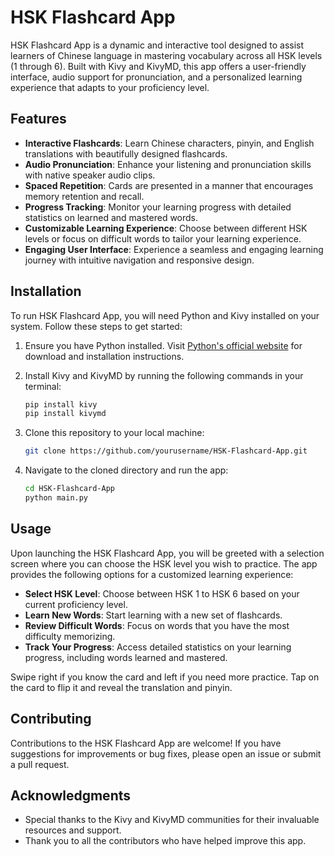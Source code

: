 # HSK Flashcard App

HSK Flashcard App is a dynamic and interactive tool designed to assist learners of Chinese language in mastering vocabulary across all HSK levels (1 through 6). Built with Kivy and KivyMD, this app offers a user-friendly interface, audio support for pronunciation, and a personalized learning experience that adapts to your proficiency level.

## Features

- **Interactive Flashcards**: Learn Chinese characters, pinyin, and English translations with beautifully designed flashcards.
- **Audio Pronunciation**: Enhance your listening and pronunciation skills with native speaker audio clips.
- **Spaced Repetition**: Cards are presented in a manner that encourages memory retention and recall.
- **Progress Tracking**: Monitor your learning progress with detailed statistics on learned and mastered words.
- **Customizable Learning Experience**: Choose between different HSK levels or focus on difficult words to tailor your learning experience.
- **Engaging User Interface**: Experience a seamless and engaging learning journey with intuitive navigation and responsive design.

## Installation

To run HSK Flashcard App, you will need Python and Kivy installed on your system. Follow these steps to get started:

1. Ensure you have Python installed. Visit [Python's official website](https://www.python.org/) for download and installation instructions.
2. Install Kivy and KivyMD by running the following commands in your terminal:

    ```sh
    pip install kivy
    pip install kivymd
    ```

3. Clone this repository to your local machine:

    ```sh
    git clone https://github.com/yourusername/HSK-Flashcard-App.git
    ```

4. Navigate to the cloned directory and run the app:

    ```sh
    cd HSK-Flashcard-App
    python main.py
    ```

## Usage

Upon launching the HSK Flashcard App, you will be greeted with a selection screen where you can choose the HSK level you wish to practice. The app provides the following options for a customized learning experience:

- **Select HSK Level**: Choose between HSK 1 to HSK 6 based on your current proficiency level.
- **Learn New Words**: Start learning with a new set of flashcards.
- **Review Difficult Words**: Focus on words that you have the most difficulty memorizing.
- **Track Your Progress**: Access detailed statistics on your learning progress, including words learned and mastered.

Swipe right if you know the card and left if you need more practice. Tap on the card to flip it and reveal the translation and pinyin.

## Contributing

Contributions to the HSK Flashcard App are welcome! If you have suggestions for improvements or bug fixes, please open an issue or submit a pull request.


## Acknowledgments

- Special thanks to the Kivy and KivyMD communities for their invaluable resources and support.
- Thank you to all the contributors who have helped improve this app.


